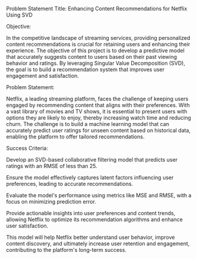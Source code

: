 Problem Statement
Title: Enhancing Content Recommendations for Netflix Using SVD

Objective:

In the competitive landscape of streaming services, providing personalized content recommendations is crucial for retaining users and enhancing their experience. The objective of this project is to develop a predictive model that accurately suggests content to users based on their past viewing behavior and ratings. By leveraging Singular Value Decomposition (SVD), the goal is to build a recommendation system that improves user engagement and satisfaction.

Problem Statement:

Netflix, a leading streaming platform, faces the challenge of keeping users engaged by recommending content that aligns with their preferences. With a vast library of movies and TV shows, it is essential to present users with options they are likely to enjoy, thereby increasing watch time and reducing churn. The challenge is to build a machine learning model that can accurately predict user ratings for unseen content based on historical data, enabling the platform to offer tailored recommendations.

Success Criteria:

Develop an SVD-based collaborative filtering model that predicts user ratings with an RMSE of less than 25.

Ensure the model effectively captures latent factors influencing user preferences, leading to accurate recommendations.

Evaluate the model's performance using metrics like MSE and RMSE, with a focus on minimizing prediction error.

Provide actionable insights into user preferences and content trends, allowing Netflix to optimize its recommendation algorithms and enhance user satisfaction.


This model will help Netflix better understand user behavior, improve content discovery, and ultimately increase user retention and engagement, contributing to the platform's long-term success.
